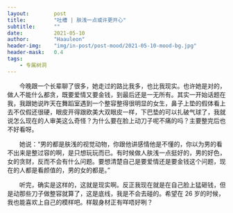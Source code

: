 ```yaml
---
layout:        post
title:         "吐槽 | 肤浅一点或许更开心"
subtitle:      ""
date:          2021-05-10
author:        "Haauleon"
header-img:    "img/in-post/post-mood/2021-05-10-mood-bg.jpg"
header-mask:   0.4
tags:
    - 专属树洞
---
```


&emsp;&emsp;今晚跟一个长辈聊了很多，她走过的路比我多，也比我现实。也许她是对的，做人不能什么都贪，既要爱情又要金钱，到最后还是一无所有。其实一开始话题在我，我跟她说昨天在舞蹈室遇到一个整容整得很明显的女生，鼻子上垫的假体看上去不仅假还很硬，眼皮开得跟欧美大双眼皮一样，下巴垫的可以扎破气球了，我就说怎么现在的人审美这么奇怪？为什么要在脸上动刀子呢不痛的吗？主要整完后也不好看呀。                         

&emsp;&emsp;她说：“男的都是肤浅的视觉动物，你跟他讲感情他是不懂的，你以为男的看不出来是整过容的啊，是只想玩玩而已。有时候做人肤浅一点挺好的，男的好色，女的贪财，反而不会有什么问题。要想清楚自己是要爱情还是要金钱这个问题，现在的人都是看颜值的，男的女的都是。”                   

&emsp;&emsp;听完，确实是这样的，这就是现实啊。反正我现在就是在自己脸上猛砸钱，但是动那些刀子做整容就算了，这是底线，我是不会去碰的。希望在 26 岁的时候，我也能喜欢上自己的模样吧。样靓身材正有咩唔好咧？